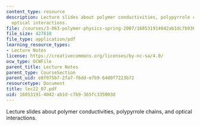 ```yaml
---
content_type: resource
description: Lecture slides about polymer conductivities, polypyrrole chains, and
  optical interactions.
file: /courses/3-063-polymer-physics-spring-2007/168531914042ab1dc7b9365fc335003d_lec22_07.pdf
file_size: 427610
file_type: application/pdf
learning_resource_types:
- Lecture Notes
license: https://creativecommons.org/licenses/by-nc-sa/4.0/
ocw_type: OCWFile
parent_title: Lecture Notes
parent_type: CourseSection
parent_uid: e8f075b7-2fa7-f6dd-e7b9-64d0f7223b72
resourcetype: Document
title: lec22_07.pdf
uid: 16853191-4042-ab1d-c7b9-365fc335003d
---
```

Lecture slides about polymer conductivities, polypyrrole chains, and optical interactions.